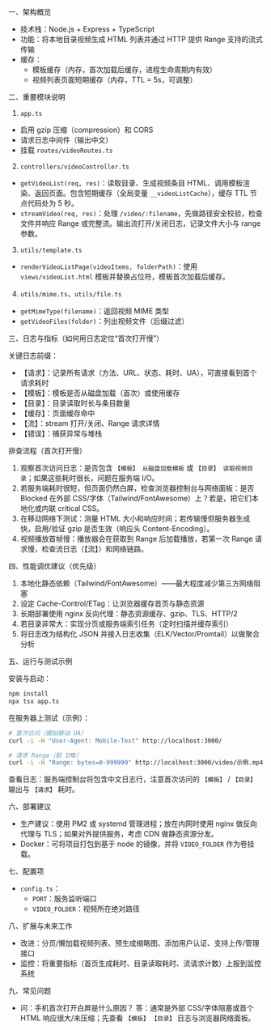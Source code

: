 一、架构概览

- 技术栈：Node.js + Express + TypeScript
- 功能：将本地目录视频生成 HTML 列表并通过 HTTP 提供 Range 支持的流式传输
- 缓存：
  - 模板缓存（内存，首次加载后缓存，进程生命周期内有效）
  - 视频列表页面短期缓存（内存，TTL = 5s，可调整）

二、重要模块说明

1. `app.ts`

- 启用 gzip 压缩（compression）和 CORS
- 请求日志中间件（输出中文）
- 挂载 `routes/videoRoutes.ts`

2. `controllers/videoController.ts`

- `getVideoList(req, res)`：读取目录、生成视频条目 HTML、调用模板渲染、返回页面。包含短期缓存（全局变量 `__videoListCache`），缓存 TTL 节点代码处为 5 秒。
- `streamVideo(req, res)`：处理 `/video/:filename`，先做路径安全校验，检查文件并响应 Range 或完整流。输出流打开/关闭日志，记录文件大小与 range 参数。

3. `utils/template.ts`

- `renderVideoListPage(videoItems, folderPath)`：使用 `views/videoList.html` 模板并替换占位符，模板首次加载后缓存。

4. `utils/mime.ts`、`utils/file.ts`

- `getMimeType(filename)`：返回视频 MIME 类型
- `getVideoFiles(folder)`：列出视频文件（后缀过滤）

三、日志与指标（如何用日志定位“首次打开慢”）

关键日志前缀：

- 【请求】：记录所有请求（方法、URL、状态、耗时、UA），可直接看到首个请求耗时
- 【模板】：模板是否从磁盘加载（首次）或使用缓存
- 【目录】：目录读取时长与条目数量
- 【缓存】：页面缓存命中
- 【流】：stream 打开/关闭、Range 请求详情
- 【错误】：捕获异常与堆栈

排查流程（首次打开慢）

1. 观察首次访问日志：是否包含 `【模板】 从磁盘加载模板` 或 `【目录】 读取视频目录`；如果这些耗时很长，问题在服务端 I/O。
2. 若服务端耗时很短，但页面仍然白屏，检查浏览器控制台与网络面板：是否 Blocked 在外部 CSS/字体（Tailwind/FontAwesome）上？若是，把它们本地化或内联 critical CSS。
3. 在移动网络下测试：测量 HTML 大小和响应时间；若传输慢但服务器生成快，启用/验证 gzip 是否生效（响应头 Content-Encoding）。
4. 视频播放首帧慢：播放器会在获取到 Range 后加载播放，若第一次 Range 请求慢，检查流日志（【流】）和网络链路。

四、性能调优建议（优先级）

1. 本地化静态依赖（Tailwind/FontAwesome）——最大程度减少第三方网络阻塞
2. 设定 Cache-Control/ETag：让浏览器缓存首页与静态资源
3. 长期部署使用 nginx 反向代理：静态资源缓存、gzip、TLS、HTTP/2
4. 若目录非常大：实现分页或服务端索引任务（定时扫描并缓存索引）
5. 将日志改为结构化 JSON 并接入日志收集（ELK/Vector/Promtail）以做聚合分析

五、运行与测试示例

安装与启动：

```bash
npm install
npx tsx app.ts
```

在服务器上测试（示例）：

```bash
# 首次访问（模拟移动 UA）
curl -i -H "User-Agent: Mobile-Test" http://localhost:3000/

# 请求 Range（前 1MB）
curl -i -H "Range: bytes=0-999999" http://localhost:3000/video/示例.mp4
```

查看日志：服务端控制台将包含中文日志行，注意首次访问的 `【模板】` / `【目录】` 输出与 `【请求】` 耗时。

六、部署建议

- 生产建议：使用 PM2 或 systemd 管理进程；放在内网时使用 nginx 做反向代理与 TLS；如果对外提供服务，考虑 CDN 做静态资源分发。
- Docker：可将项目打包到基于 node 的镜像，并将 `VIDEO_FOLDER` 作为卷挂载。

七、配置项

- `config.ts`：
  - `PORT`：服务监听端口
  - `VIDEO_FOLDER`：视频所在绝对路径

八、扩展与未来工作

- 改进：分页/懒加载视频列表、预生成缩略图、添加用户认证、支持上传/管理接口
- 监控：将重要指标（首页生成耗时、目录读取耗时、流请求计数）上报到监控系统

九、常见问题

- 问：手机首次打开白屏是什么原因？
  答：通常是外部 CSS/字体阻塞或首个 HTML 响应很大/未压缩；先查看 `【模板】` `【目录】` 日志与浏览器网络面板。
